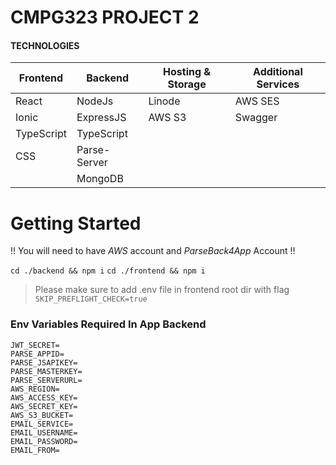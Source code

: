 # CMPG323 PROJECT 2

#### TECHNOLOGIES

| Frontend   | Backend      | Hosting & Storage | Additional Services |
| ---------- | ------------ | ----------------- | ------------------- |
| React      | NodeJs       | Linode            | AWS SES             |
| Ionic      | ExpressJS    | AWS S3            | Swagger             |
| TypeScript | TypeScript   |                   |                     |
| CSS        | Parse-Server |                   |                     |
|            | MongoDB      |                   |                     |

# Getting Started

!! You will need to have _AWS_ account and _ParseBack4App_ Account !!

`cd ./backend && npm i`
`cd ./frontend && npm i`

> Please make sure to add .env file in frontend root dir with flag
> `SKIP_PREFLIGHT_CHECK=true`

### Env Variables Required In App Backend

```PORT=
JWT_SECRET=
PARSE_APPID=
PARSE_JSAPIKEY=
PARSE_MASTERKEY=
PARSE_SERVERURL=
AWS_REGION=
AWS_ACCESS_KEY=
AWS_SECRET_KEY=
AWS_S3_BUCKET=
EMAIL_SERVICE=
EMAIL_USERNAME=
EMAIL_PASSWORD=
EMAIL_FROM=
```
